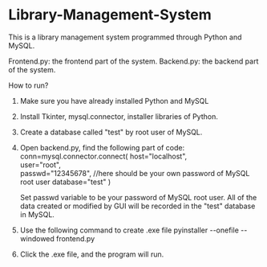 # Library-Management-System
This is a library management system programmed through Python and MySQL.

Frontend.py: the frontend part of the system.
Backend.py: the backend part of the system.

How to run?
1. Make sure you have already installed Python and MySQL
2. Install Tkinter, mysql.connector, installer libraries of Python.
3. Create a database called "test" by root user of MySQL.
4. Open backend.py, find the following part of code:
    conn=mysql.connector.connect(
    host="localhost",        
    user="root",               
    passwd="12345678",       //here should be your own password of MySQL root user
    database="test"
    )
    
   Set passwd variable to be your password of MySQL root user. All of the data created or modified by GUI will be recorded in the "test" database in MySQL.
   
5. Use the following command to create .exe file
    pyinstaller --onefile --windowed frontend.py
    
6. Click the .exe file, and the program will run.
